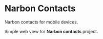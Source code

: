 # Narbon Contacts

Narbon contacts for mobile devices.

Simple web view for **Narbon contacts** project.